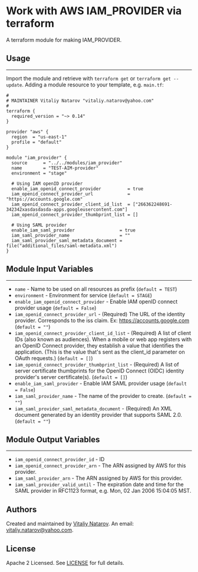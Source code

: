 # Work with AWS IAM_PROVIDER via terraform

A terraform module for making IAM_PROVIDER.


## Usage
----------------------
Import the module and retrieve with ```terraform get``` or ```terraform get --update```. Adding a module resource to your template, e.g. `main.tf`:

```
#
# MAINTAINER Vitaliy Natarov "vitaliy.natarov@yahoo.com"
#
terraform {
  required_version = "~> 0.14"
}

provider "aws" {
  region  = "us-east-1"
  profile = "default"
}

module "iam_provider" {
  source      = "../../modules/iam_provider"
  name        = "TEST-AIM-provider"
  environment = "stage"

  # Using IAM openID provider
  enable_iam_openid_connect_provider          = true
  iam_openid_connect_provider_url             = "https://accounts.google.com"
  iam_openid_connect_provider_client_id_list  = ["266362248691-342342xasdasdasda-apps.googleusercontent.com"]
  iam_openid_connect_provider_thumbprint_list = []

  # Using SAML provider
  enable_iam_saml_provider                 = true
  iam_saml_provider_name                   = ""
  iam_saml_provider_saml_metadata_document = file("additional_files/saml-metadata.xml")
}
```

## Module Input Variables
----------------------
- `name` - Name to be used on all resources as prefix (`default = TEST`)
- `environment` - Environment for service (`default = STAGE`)
- `enable_iam_openid_connect_provider` - Enable IAM openID connect provider usage (`default = False`)
- `iam_openid_connect_provider_url` - (Required) The URL of the identity provider. Corresponds to the iss claim. Ex: https://accounts.google.com (`default = ""`)
- `iam_openid_connect_provider_client_id_list` - (Required) A list of client IDs (also known as audiences). When a mobile or web app registers with an OpenID Connect provider, they establish a value that identifies the application. (This is the value that's sent as the client_id parameter on OAuth requests.) (`default = []`)
- `iam_openid_connect_provider_thumbprint_list` - (Required) A list of server certificate thumbprints for the OpenID Connect (OIDC) identity provider's server certificate(s). (`default = []`)
- `enable_iam_saml_provider` - Enable IAM SAML provider usage (`default = False`)
- `iam_saml_provider_name` - The name of the provider to create. (`default = ""`)
- `iam_saml_provider_saml_metadata_document` - (Required) An XML document generated by an identity provider that supports SAML 2.0. (`default = ""`)

## Module Output Variables
----------------------
- `iam_openid_connect_provider_id` - ID
- `iam_openid_connect_provider_arn` - The ARN assigned by AWS for this provider.
- `iam_saml_provider_arn` - The ARN assigned by AWS for this provider.
- `iam_saml_provider_valid_until` - The expiration date and time for the SAML provider in RFC1123 format, e.g. Mon, 02 Jan 2006 15:04:05 MST.


## Authors

Created and maintained by [Vitaliy Natarov](https://github.com/SebastianUA). An email: [vitaliy.natarov@yahoo.com](vitaliy.natarov@yahoo.com).

## License

Apache 2 Licensed. See [LICENSE](https://github.com/SebastianUA/terraform/blob/master/LICENSE) for full details.
